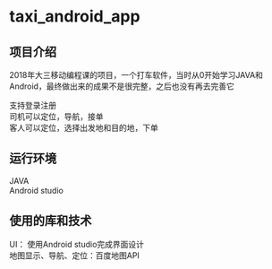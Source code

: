 # taxi_android_app

项目介绍
----
2018年大三移动编程课的项目，一个打车软件，当时从0开始学习JAVA和Android，最终做出来的成果不是很完整，之后也没有再去完善它  

支持登录注册  
司机可以定位，导航，接单  
客人可以定位，选择出发地和目的地，下单  

运行环境
---
JAVA  
Android studio  

使用的库和技术
----
UI： 使用Android studio完成界面设计  
地图显示、导航、定位：百度地图API  


